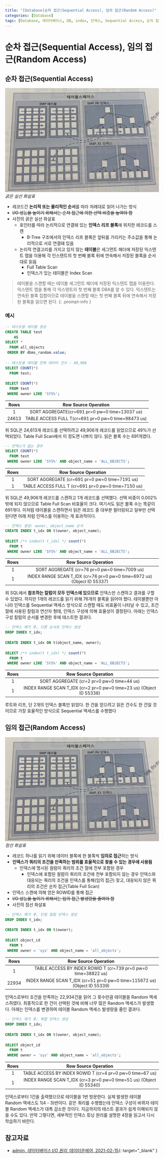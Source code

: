```yaml
---
title: "[Database]순차 접근(Sequential Access), 임의 접근(Random Access)"
categories: [Database]
tags: [Database, 데이터베이스, DB, index, 인덱스, Sequential Access, 순차 접근, Random Access, 임의 접근]
---
```


# 순차 접근(Sequential Access), 임의 접근(Random Access)

## 순차 접근(Sequential Access)

![01-sequential-access-and-radom-access](/assets/img/posts/database/sequential-access-and-radom-access/01-sequential-access-and-radom-access.jpg)
*굵은 실선 화살표*

- 레코드간 **논리적 또는 물리적인 순서**를 따라 차례대로 읽어 나가는 방식
- ~~I/O 성능을 높이기 위해서는 순차 접근에 의한 선택 비중을 높여야 함~~
- 사진의 굵은 실선 화살표
  + 포인터를 따라 논리적으로 연결돼 있는 **인덱스 리프 블록**에 위치한 레코드를 스캔
    * B-Tree 구조에서의 인덱스 리프 블록은 앞뒤를 가리키는 주소값을 통해 논리적으로 서로 연결돼 있음
  + 논리적 연결고리를 가지고 있지 않는 **테이블**은 세그먼트 헤더에 저장된 익스텐트 맵을 이용해 각 인스텐트의 첫 번째 블록 뒤에 연속해서 저장된 블록을 순서대로 읽음
    * Full Table Scan
    * 인덱스가 있는 테이블은 Index Scan

> 테이블을 스캔할 때는 테이블 세그먼트 헤더에 저장된 익스텐트 맵을 이용한다. 익스텐트 맵을 통해 각 익스텐트의 첫 번째 블록 DBA를 알 수 있다. 익스텐트는 연속된 블록 집합이므로 테이블을 스캔할 때는 첫 번째 블록 뒤에 연속해서 저장된 블록을 읽으면 된다.
{: .prompt-info }

### 예시

```sql
-- 테스트용 테이블 생성
CREATE TABLE test 
    AS 
SELECT * 
  FROM all_objects 
 ORDER BY dbms_random.value;

-- 테스트용 테이블 전체 데이터 건수 : 49,906
SELECT COUNT(*) 
  FROM test;

SELECT COUNT(*) 
  FROM test
 WHERE owner LIKE 'SYS%';
```

|  Rows |                 Row Source Operation                |
|:-----:|:---------------------------------------------------:|
|   1   |    SORT AGGREGATE(cr=691 pr=0 pw=0 time=13037 us)   |
| 24613 | TABLE ACCESS FULL T(cr=691 pr=0 pw=0 time=98473 us) |


위 SQL은 24,613개 레코드를 선택하려고 49,906개 레코드를 읽었으므로 49%가 선택되었다. Table Full Scan에서 이 정도면 나쁘지 않다. 읽은 블록 수는 691개였다.

```sql
-- 인덱스가 없는 경우
SELECT COUNT(*) 
  FROM test
 WHERE owner LIKE 'SYS%' AND object_name = 'ALL_OBJECTS';
```

| Rows |                 Row Source Operation                |
|:----:|:---------------------------------------------------:|
|  1   |    SORT AGGREGATE (cr=691 pr=0 pw=0 time=7191 us)   |
|  1   | TABLE ACCESS FULL T (cr=691 pr=0 pw=0 time=7150 us) |


위 SQL은 49,906개 레코드를 스캔하고 1개 레코드를 선택했다. 선택 비중이 0.002% 밖에 되지 않으므로 Table Full Scan 비효율이 크다. 여기서도 읽은 블록 수는 똑같이 691개다. 이처럼 테이블을 스캔하면서 읽은 레코드 중 대부분 필터링되고 일부만 선택된다면 아래 처럼 인덱스를 이용하는 게 효과적이다.

```sql
-- 인덱스 생성: owner, object_name 순서
CREATE INDEX t_idx ON t(owner, object_name);

SELECT /*+ index(t t_idx) */ count(*)
  FROM t
 WHERE owner LIKE 'SYS%' AND object_name = 'ALL_OBJECTS';
```

| Rows |                           Row Source Operation                          |
|:----:|:-----------------------------------------------------------------------:|
|  1   |              SORT AGGREGATE (cr=76 pr=0 pw=0 time=7009 us)              |
|  1   | INDEX RANGE SCAN T_IDX (cr=76 pr=0 pw=0 time=6972 us) (Object ID 55337) |

위 SQL에서 **참조하는 칼럼이 모두 인덱스에 있으므로** 인덱스만 스캔하고 결과를 구할 수 있었다. 하지만 1개의 레코드를 읽기 위해 76개의 블록을 읽어야 했다. 테이블뿐만 아니라 인덱스를 Sequential 액세스 방식으로 스캔할 때도 비효율이 나타날 수 있고, 조건절에 사용된 칼럼과 연산자 형태, 인덱스 구성에 의해 효율성이 결정된다. 아래는 인덱스 구성 칼럼의 순서를 변경한 후에 테스트한 결과다.

```sql
-- 인덱스 제거 후, 다른 순서로 인덱스 생성
DROP INDEX t_idx;

CREATE INDEX t_idx ON t(object_name, owner);

SELECT /*+ index(t t_idx) */ count(*)
  FROM t
 WHERE owner LIKE 'SYS%' AND object_name = 'ALL_OBJECTS';
```

| Rows |                          Row Source Operation                        |
|:----:|:--------------------------------------------------------------------:|
|  1   |               SORT AGGREGATE (cr=2 pr=0 pw=0 time=44 us)             |
|  1   | INDEX RANGE SCAN T_IDX (cr=2 pr=0 pw=0 time=23 us) (Object ID 55338) |

루트와 리프, 단 2개의 인덱스 블록만 읽었다. 한 건을 얻으려고 읽은 건수도 한 건일 것이므로 가장 효율적인 방식으로 Sequential 액세스를 수행했다

## 임의 접근(Random Access)

![01-sequential-access-and-radom-access](/assets/img/posts/database/sequential-access-and-radom-access/01-sequential-access-and-radom-access.jpg)
*점선 화살표*

- 레코드 하나를 읽기 위해 데이터 블록에 한 블록씩 **임의로 접근**하는 방식
- **인덱스가 쿼리의 조건을 만족하는 범위를 효율적으로 찾을 수 있는 경우에 사용됨**
  + 인덱스에 명시된 컬럼이 쿼리의 조건 절에 전부 포함된 경우
    * 인덱스에 포함된 컬럼이 쿼리의 조건에 전부 포함되지 않는 경우 인덱스와 대응되는 쿼리의 조건을 인덱스를 통해(임의 접근) 찾고, 대응되지 않은 쿼리의 조건은 순차 접근(Table Full Scan)
- 인덱스 스캔에 의해 얻은 ROWID를 통해 접근
- ~~I/O 성능을 높이기 위해서는 임의 접근 발생량을 줄여야 함~~
- 사진의 점선 화살표

```sql
-- 인덱스 제거 후, 단일 컬럼 인덱스 생성
DROP INDEX t_idx;

CREATE INDEX t_idx ON t(owner);

SELECT object_id
  FROM t
 WHERE owner = 'sys' AND object_name = 'all_objects';
```

| Rows  |                          Row Source Operation                             |
|:-----:|:-------------------------------------------------------------------------:|
|   1   |     TABLE ACCESS BY INDEX ROWID T (cr=739 pr=0 pw=0 time=38822 us)        |
| 22934 | INDEX RANGE SCAN T_IDX (cr=51 pr=0 pw=0 time=115672 us) (Object ID 55339) |

인덱스로부터 조건을 만족하는 22,934건을 읽어 그 횟수만큼 테이블을 Random 액세스하였다. 최종적으로 한 건이 선택된 것에 비해 너무 많은 Random 액세스가 발생했다. 아래는 인덱스를 변경하여 테이블 Random 액세스 발생량을 줄인 결과다.

```sql
-- 인덱스 제거 후, 복합 인덱스 생성
DROP INDEX t_idx;

CREATE INDEX t_idx ON t(owner, object_name);

SELECT object_id
  FROM t
 WHERE owner = 'sys' AND object_name = 'all_objects';
```

| Rows |                        Row Source Operation                          |
|:----:|:--------------------------------------------------------------------:|
|  1   |      TABLE ACCESS BY INDEX ROWID T (cr=4 pr=0 pw=0 time=67 us)       |
|  1   | INDEX RANGE SCAN T_IDX (cr=3 pr=0 pw=0 time=51 us) (Object ID 55340) |

인덱스로부터 1건을 출력했으므로 테이블을 1번 방문한다. 실제 발생한 테이블 Random 액세스도 1(4 - 3)번이다. 같은 쿼리를 수행했는데 인덱스 구성이 바뀌자 테이블 Random 액세스가 대폭 감소한 것이다. 지금까지의 테스트 결과가 쉽게 이해되지 않을 수도 있다. 만약 그렇다면, 세부적인 인덱스 튜닝 원리를 설명한 4장을 읽고서 다시 학습하기 바란다.

## 참고자료

- [admin, *데이터베이스 I/O 원리*, 데이터온에어, 2021-02-15](https://dataonair.or.kr/db-tech-reference/d-guide/sql/?pageid=2&mod=document&uid=360){: target="_blank" }